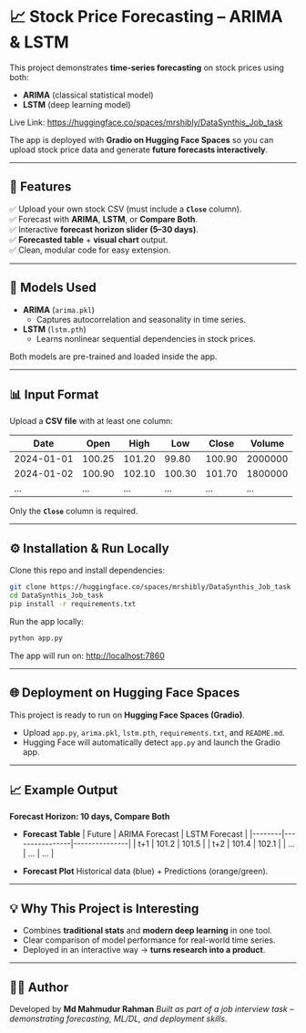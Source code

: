 # 📈 Stock Price Forecasting – ARIMA & LSTM  

This project demonstrates **time-series forecasting** on stock prices using both:  
- **ARIMA** (classical statistical model)  
- **LSTM** (deep learning model)

Live Link: https://huggingface.co/spaces/mrshibly/DataSynthis_Job_task

The app is deployed with **Gradio on Hugging Face Spaces** so you can upload stock price data and generate **future forecasts interactively**.  

---

## 🚀 Features
✅ Upload your own stock CSV (must include a **`Close`** column).  
✅ Forecast with **ARIMA**, **LSTM**, or **Compare Both**.  
✅ Interactive **forecast horizon slider (5–30 days)**.  
✅ **Forecasted table** + **visual chart** output.  
✅ Clean, modular code for easy extension.  

---

## 🧠 Models Used
- **ARIMA** (`arima.pkl`)  
  - Captures autocorrelation and seasonality in time series.  
- **LSTM** (`lstm.pth`)  
  - Learns nonlinear sequential dependencies in stock prices.  

Both models are pre-trained and loaded inside the app.  

---

## 📊 Input Format
Upload a **CSV file** with at least one column:  

| Date       | Open   | High   | Low    | Close   | Volume  |
|------------|--------|--------|--------|---------|---------|
| 2024-01-01 | 100.25 | 101.20 | 99.80  | 100.90  | 2000000 |
| 2024-01-02 | 100.90 | 102.10 | 100.30 | 101.70  | 1800000 |
| ...        | ...    | ...    | ...    | ...     | ...     |

Only the **`Close`** column is required.  

---

## ⚙️ Installation & Run Locally
Clone this repo and install dependencies:
```bash
git clone https://huggingface.co/spaces/mrshibly/DataSynthis_Job_task
cd DataSynthis_Job_task
pip install -r requirements.txt
````

Run the app locally:

```bash
python app.py
```

The app will run on: [http://localhost:7860](http://localhost:7860)

---

## 🌐 Deployment on Hugging Face Spaces

This project is ready to run on **Hugging Face Spaces (Gradio)**.

* Upload `app.py`, `arima.pkl`, `lstm.pth`, `requirements.txt`, and `README.md`.
* Hugging Face will automatically detect `app.py` and launch the Gradio app.

---

## 📈 Example Output

**Forecast Horizon: 10 days, Compare Both**

* **Forecast Table**
  | Future | ARIMA Forecast | LSTM Forecast |
  |--------|----------------|---------------|
  | t+1    | 101.2          | 101.5         |
  | t+2    | 101.4          | 102.1         |
  | ...    | ...            | ...           |

* **Forecast Plot**
  Historical data (blue) + Predictions (orange/green).

---

## 💡 Why This Project is Interesting

* Combines **traditional stats** and **modern deep learning** in one tool.
* Clear comparison of model performance for real-world time series.
* Deployed in an interactive way → **turns research into a product**.

---

## 👨‍💻 Author

Developed by **Md Mahmudur Rahman**
*Built as part of a job interview task – demonstrating forecasting, ML/DL, and deployment skills.*

